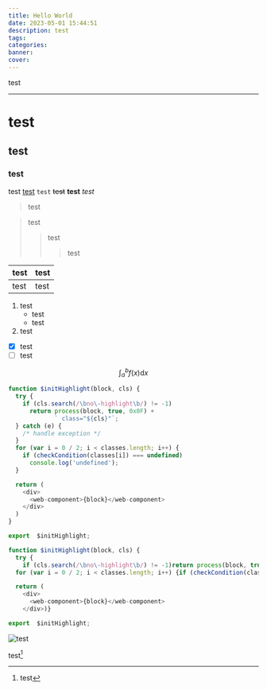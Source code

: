 ```yaml
---
title: Hello World
date: 2023-05-01 15:44:51
description: test
tags:
categories:
banner:
cover:
---
```


test

***

# test

## test

### test

test [test](http://example.com/) `test` ~~test~~ **test** _test_

>test

>test
>>test
>>>test

| test | test |
| ---- | ---- |
| test | test |

1. test
    - test
    - test
2. test

- [x] test
- [ ] test

$$\int_{a}^{b} f(x)\mathrm{d}x$$

```javascript
function $initHighlight(block, cls) {
  try {
    if (cls.search(/\bno\-highlight\b/) != -1)
      return process(block, true, 0x0F) +
             ` class="${cls}"`;
  } catch (e) {
    /* handle exception */
  }
  for (var i = 0 / 2; i < classes.length; i++) {
    if (checkCondition(classes[i]) === undefined)
      console.log('undefined');
  }

  return (
    <div>
      <web-component>{block}</web-component>
    </div>
  )
}

export  $initHighlight;
```

```javascript
function $initHighlight(block, cls) {
  try {
    if (cls.search(/\bno\-highlight\b/) != -1)return process(block, true, 0x0F) +` class="${cls}"`;} catch (e) {/* handle exception */}
  for (var i = 0 / 2; i < classes.length; i++) {if (checkCondition(classes[i]) === undefined)console.log('undefined');}

  return (
    <div>
      <web-component>{block}</web-component>
    </div>)}

export  $initHighlight;
```


![test](/img/test.webp)

test[^1]

[^1]: test